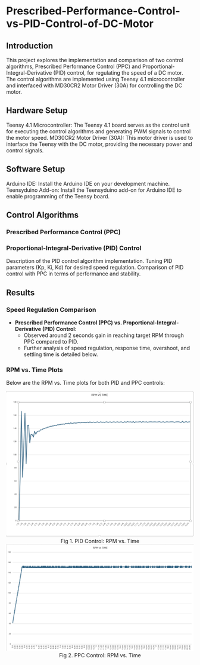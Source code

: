 # Prescribed-Performance-Control-vs-PID-Control-of-DC-Motor

## Introduction
This project explores the implementation and comparison of two control algorithms, Prescribed Performance Control (PPC) and Proportional-Integral-Derivative (PID) control, for regulating the speed of a DC motor. The control algorithms are implemented using Teensy 4.1 microcontroller and interfaced with MD30CR2 Motor Driver (30A) for controlling the DC motor.

## Hardware Setup
Teensy 4.1 Microcontroller: The Teensy 4.1 board serves as the control unit for executing the control algorithms and generating PWM signals to control the motor speed.
MD30CR2 Motor Driver (30A): This motor driver is used to interface the Teensy with the DC motor, providing the necessary power and control signals.

## Software Setup
Arduino IDE: Install the Arduino IDE on your development machine.
Teensyduino Add-on: Install the Teensyduino add-on for Arduino IDE to enable programming of the Teensy board.

## Control Algorithms
### Prescribed Performance Control (PPC)

### Proportional-Integral-Derivative (PID) Control
Description of the PID control algorithm implementation.
Tuning PID parameters (Kp, Ki, Kd) for desired speed regulation.
Comparison of PID control with PPC in terms of performance and stability.

## Results
### Speed Regulation Comparison
- **Prescribed Performance Control (PPC) vs. Proportional-Integral-Derivative (PID) Control:**
  - Observed around 2 seconds gain in reaching target RPM through PPC compared to PID.
  - Further analysis of speed regulation, response time, overshoot, and settling time is detailed below.

### RPM vs. Time Plots
Below are the RPM vs. Time plots for both PID and PPC controls:

<div style="text-align:center">
  <img src="images/PID.png" alt="PID Control" width="600"/><br/>
  Fig 1. PID Control: RPM vs. Time
</div>

<div style="text-align:center">
  <img src="images/PPC.png" alt="PPC Control" width="600"/><br/>
  Fig 2. PPC Control: RPM vs. Time
</div>

